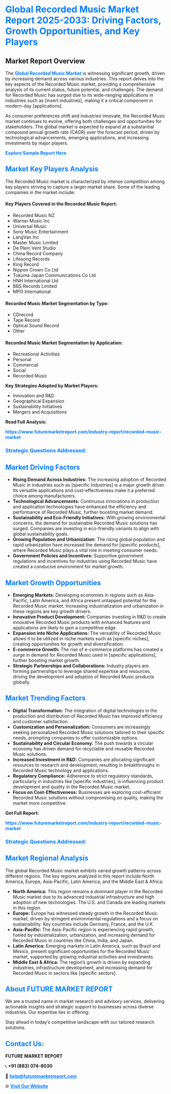 <h1 style="color: #007BFF;">Global Recorded Music Market Report 2025-2033: Driving Factors, Growth Opportunities, and Key Players</h1>

<section id="overview">
<h2>Market Report Overview</h2>
<p>The <a href="https://www.futuremarketreport.com/industry-report/recorded-music-market" style="color: #007BFF; text-decoration: none;"><strong>Global Recorded Music Market</strong></a> is witnessing significant growth, driven by increasing demand across various industries. This report delves into the key aspects of the Recorded Music market, providing a comprehensive analysis of its current status, future potential, and challenges. The demand for Recorded Music has surged due to its wide-ranging applications in industries such as [insert industries], making it a critical component in modern-day [applications].</p>
<p>As consumer preferences shift and industries innovate, the Recorded Music market continues to evolve, offering both challenges and opportunities for stakeholders. The global market is expected to expand at a substantial compound annual growth rate (CAGR) over the forecast period, driven by technological advancements, emerging applications, and increasing investments by major players.</p>
</section>

<section id="overview">
<p><a href="https://www.futuremarketreport.com/request-sample/reportId=108244" style="color: #007BFF; text-decoration: none;"><strong>Explore Sample Report Here</strong></a></p>
</section>

<section id="key-players">
<h2 style="color: #007BFF;">Market Key Players Analysis</h2>
<p>The Recorded Music market is characterized by intense competition among key players striving to capture a larger market share. Some of the leading companies in the market include:</p>
<h4>Key Players Covered in the Recorded Music Report:</h4>
<ul><li>Recorded Music NZ</li><li>Warner Music Inc</li><li>Universal Music</li><li>Sony Music Entertainment</li><li>LangVan Inc</li><li>Master Music Limited</li><li>De Plein Vent Studio</li><li>China Record Company</li><li>Lifesong Records</li><li>King Record</li><li>Nippon Crown Co Ltd</li><li>Tokuma Japan Communications Co Ltd</li><li>HNH International Ltd</li><li>BBS Records Limited</li><li>MPO International</li></ul>
<h4>Recorded Music Market Segmentation by Type:</h4>
<ul><li>CDrecord</li><li>Tape Record</li><li>Optical Sound Record</li><li>Other</li></ul>

<h4>Recorded Music Market Segmentation by Application:</h4>
<ul><li>Recreational Activities</li><li>Personal</li><li>Commercial</li><li>Social</li><li>Recorded Music</li></ul>
<p><strong>Key Strategies Adopted by Market Players:</strong></p>
<ul>
<li>Innovation and R&D</li>
<li>Geographical Expansion</li>
<li>Sustainability Initiatives</li>
<li>Mergers and Acquisitions</li>
</ul>
</section>

<section>
<p><strong>Read Full Analysis: </strong></p><a href="https://www.futuremarketreport.com/industry-report/recorded-music-market" style="color: #007BFF; text-decoration: none;"><strong>https://www.futuremarketreport.com/industry-report/recorded-music-market</strong></a>
<h3 style="color: #007BFF;">Strategic Questions Addressed:</h3>
</section>

<section id="driving-factors">
<h2 style="color: #007BFF;">Market Driving Factors</h2>
<ul>
<li><strong>Rising Demand Across Industries:</strong> The increasing adoption of Recorded Music in industries such as [specific industries] is a major growth driver. Its versatile applications and cost-effectiveness make it a preferred choice among manufacturers.</li>
<li><strong>Technological Advancements:</strong> Continuous innovations in production and application technologies have enhanced the efficiency and performance of Recorded Music, further boosting market demand.</li>
<li><strong>Sustainability and Eco-Friendly Initiatives:</strong> With growing environmental concerns, the demand for sustainable Recorded Music solutions has surged. Companies are investing in eco-friendly variants to align with global sustainability goals.</li>
<li><strong>Growing Population and Urbanization:</strong> The rising global population and rapid urbanization have increased the demand for [specific products], where Recorded Music plays a vital role in meeting consumer needs.</li>
<li><strong>Government Policies and Incentives:</strong> Supportive government regulations and incentives for industries using Recorded Music have created a conducive environment for market growth.</li>
</ul>
</section>

<section id="growth-opportunities">
<h2 style="color: #007BFF;">Market Growth Opportunities</h2>
<ul>
<li><strong>Emerging Markets:</strong> Developing economies in regions such as Asia-Pacific, Latin America, and Africa present untapped potential for the Recorded Music market. Increasing industrialization and urbanization in these regions are key growth drivers.</li>
<li><strong>Innovative Product Development:</strong> Companies investing in R&D to create innovative Recorded Music products with enhanced features and applications are likely to gain a competitive edge.</li>
<li><strong>Expansion into Niche Applications:</strong> The versatility of Recorded Music allows it to be utilized in niche markets such as [specific niches], creating opportunities for growth and diversification.</li>
<li><strong>E-commerce Growth:</strong> The rise of e-commerce platforms has created a surge in demand for Recorded Music used in [specific applications], further boosting market growth.</li>
<li><strong>Strategic Partnerships and Collaborations:</strong> Industry players are forming partnerships to leverage shared expertise and resources, driving the development and adoption of Recorded Music products globally.</li>
</ul>
</section>

<section id="trending-factors">
<h2 style="color: #007BFF;">Market Trending Factors</h2>
<ul>
<li><strong>Digital Transformation:</strong> The integration of digital technologies in the production and distribution of Recorded Music has improved efficiency and customer satisfaction.</li>
<li><strong>Customization and Personalization:</strong> Consumers are increasingly seeking personalized Recorded Music solutions tailored to their specific needs, prompting companies to offer customizable options.</li>
<li><strong>Sustainability and Circular Economy:</strong> The push towards a circular economy has driven demand for recyclable and reusable Recorded Music solutions.</li>
<li><strong>Increased Investment in R&D:</strong> Companies are allocating significant resources to research and development, resulting in breakthroughs in Recorded Music technology and applications.</li>
<li><strong>Regulatory Compliance:</strong> Adherence to strict regulatory standards, particularly in industries like [specific industries], is influencing product development and quality in the Recorded Music market.</li>
<li><strong>Focus on Cost-Effectiveness:</strong> Businesses are exploring cost-efficient Recorded Music solutions without compromising on quality, making the market more competitive.</li>
</ul>
</section>

<section>
<p><strong>Get Full Report: </strong></p><a href="https://www.futuremarketreport.com/industry-report/recorded-music-market" style="color: #007BFF; text-decoration: none;"><strong>https://www.futuremarketreport.com/industry-report/recorded-music-market</strong></a>
<h3 style="color: #007BFF;">Strategic Questions Addressed:</h3>
</section>


<section id="regional-analysis">
<h2 style="color: #007BFF;">Market Regional Analysis</h2>
<p>The global Recorded Music market exhibits varied growth patterns across different regions. The key regions analyzed in this report include North America, Europe, Asia-Pacific, Latin America, and the Middle East & Africa:</p>
<ul>
<li><strong>North America:</strong> This region remains a dominant player in the Recorded Music market due to its advanced industrial infrastructure and high adoption of new technologies. The U.S. and Canada are leading markets in this region.</li>
<li><strong>Europe:</strong> Europe has witnessed steady growth in the Recorded Music market, driven by stringent environmental regulations and a focus on sustainability. Key countries include Germany, France, and the U.K.</li>
<li><strong>Asia-Pacific:</strong> The Asia-Pacific region is experiencing rapid growth, fueled by industrialization, urbanization, and increasing demand for Recorded Music in countries like China, India, and Japan.</li>
<li><strong>Latin America:</strong> Emerging markets in Latin America, such as Brazil and Mexico, present significant opportunities for the Recorded Music market, supported by growing industrial activities and investments.</li>
<li><strong>Middle East & Africa:</strong> The region’s growth is driven by expanding industries, infrastructure development, and increasing demand for Recorded Music in sectors like [specific sectors].</li>
</ul>
</section>

<footer>
<h2 style="color: #007BFF;">About FUTURE MARKET REPORT</h2>
<p>We are a trusted name in market research and advisory services, delivering actionable insights and strategic support to businesses across diverse industries. Our expertise lies in offering:</p>

<p>Stay ahead in today’s competitive landscape with our tailored research solutions.</p>

<h2 style="color: #007BFF;">Contact Us:</h2>
<p><strong>FUTURE MARKET REPORT</strong></p>
<p>📞 <strong>+91 (883) 074-8030</strong></p>
<p>📧 <strong><a href="mailto:help@futuremarketreport.com" style="color: #007BFF;">help@futuremarketreport.com</a></strong></p>
<p>🌐 <strong><a href="https://www.futuremarketreport.com/" style="color: #007BFF;">Visit Our Website</a></strong></p>
</footer>